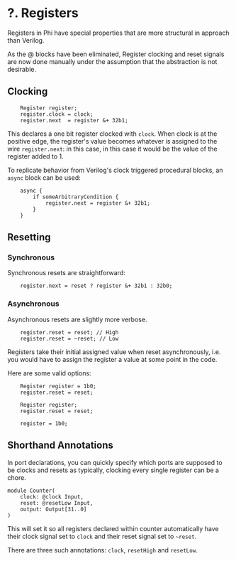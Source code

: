 # ?. Registers
Registers in Phi have special properties that are more structural in approach than Verilog.

As the @ blocks have been eliminated, Register clocking and reset signals are now done manually under the assumption that the abstraction is not desirable.

## Clocking
```phi
    Register register;
    register.clock = clock;
    register.next  = register &+ 32b1;
```

This declares a one bit register clocked with `clock`. When clock is at the positive edge, the register's value becomes whatever is assigned to the wire `register.next`: in this case, in this case it would be the value of the register added to 1.

To replicate behavior from Verilog's clock triggered procedural blocks, an `async` block can be used:

```phi
    async {
        if someArbitraryCondition {
            register.next = register &+ 32b1;
        }
    }
```

## Resetting
### Synchronous
Synchronous resets are straightforward:

```phi
    register.next = reset ? register &+ 32b1 : 32b0;
```

### Asynchronous
Asynchronous resets are slightly more verbose.

```phi
    register.reset = reset; // High
    register.reset = ~reset; // Low
```

Registers take their initial assigned value when reset asynchronously, i.e. you would have to assign the register a value at some point in the code.

Here are some valid options:

```phi
    Register register = 1b0;
    register.reset = reset;
```

```phi
    Register register;
    register.reset = reset;

    register = 1b0;
```

## Shorthand Annotations
In port declarations, you can quickly specify which ports are supposed to be clocks and resets as typically, clocking every single register can be a chore.

```phi
module Counter(
    clock: @clock Input,
    reset: @resetLow Input,
    output: Output[31..0]
) 
```

This will set it so all registers declared within counter automatically have their clock signal set to `clock` and their reset signal set to `~reset`.

There are three such annotations: `clock`, `resetHigh` and `resetLow`.